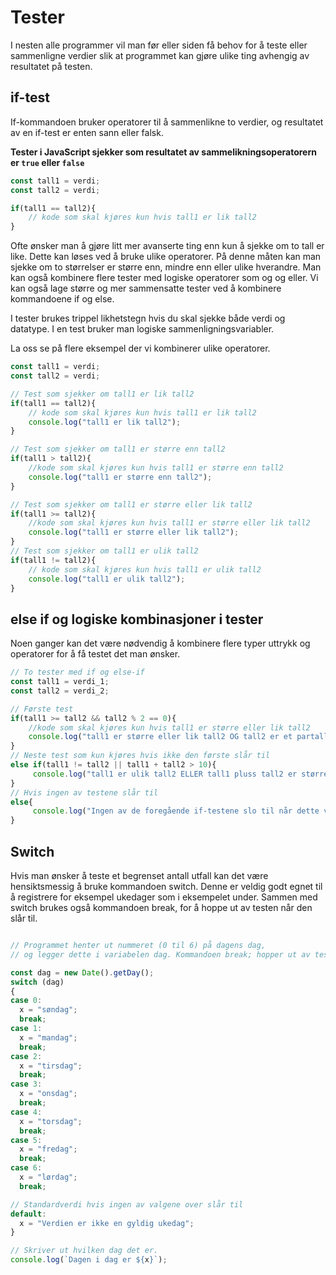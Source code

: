 # Tester

I nesten alle programmer vil man før eller siden få behov for å teste eller sammenligne verdier slik at programmet kan gjøre ulike ting avhengig av resultatet på testen.

## if-test

If-kommandoen bruker operatorer til å sammenlikne to verdier, og resultatet av en if-test er enten sann eller falsk.

**Tester i JavaScript sjekker som resultatet av sammelikningsoperatorern er `true` eller `false`**

``` javascript
const tall1 = verdi;
const tall2 = verdi;

if(tall1 == tall2){
    // kode som skal kjøres kun hvis tall1 er lik tall2
}
```

Ofte ønsker man å gjøre litt mer avanserte ting enn kun å sjekke om to tall er like. Dette kan løses ved å bruke ulike operatorer. På denne måten kan man sjekke om to størrelser er større enn, mindre enn eller ulike hverandre. Man kan også kombinere flere tester med logiske operatorer som og og eller. Vi kan også lage større og mer sammensatte tester ved å kombinere kommandoene if og else.

I tester brukes trippel likhetstegn hvis du skal sjekke både verdi og datatype. I en test bruker man logiske sammenligningsvariabler.

La oss se på flere eksempel der vi kombinerer ulike operatorer.

``` javascript
const tall1 = verdi;
const tall2 = verdi;

// Test som sjekker om tall1 er lik tall2
if(tall1 == tall2){
    // kode som skal kjøres kun hvis tall1 er lik tall2
    console.log("tall1 er lik tall2");
}

// Test som sjekker om tall1 er større enn tall2
if(tall1 > tall2){
    //kode som skal kjøres kun hvis tall1 er større enn tall2
    console.log("tall1 er større enn tall2");
}

// Test som sjekker om tall1 er større eller lik tall2
if(tall1 >= tall2){
    //kode som skal kjøres kun hvis tall1 er større eller lik tall2
    console.log("tall1 er større eller lik tall2");
}
// Test som sjekker om tall1 er ulik tall2
if(tall1 != tall2){
    // kode som skal kjøres kun hvis tall1 er ulik tall2
    console.log("tall1 er ulik tall2");
}
```

## else if og logiske kombinasjoner i tester

Noen ganger kan det være nødvendig å kombinere flere typer uttrykk og operatorer for å få testet det man ønsker.

``` javascript
// To tester med if og else-if
const tall1 = verdi_1;
const tall2 = verdi_2;

// Første test
if(tall1 >= tall2 && tall2 % 2 == 0){
    //kode som skal kjøres kun hvis tall1 er større eller lik tall2
    console.log("tall1 er større eller lik tall2 OG tall2 er et partall");
}
// Neste test som kun kjøres hvis ikke den første slår til
else if(tall1 != tall2 || tall1 + tall2 > 10){
     console.log("tall1 er ulik tall2 ELLER tall1 pluss tall2 er større enn 10");
}
// Hvis ingen av testene slår til
else{
     console.log("Ingen av de foregående if-testene slo til når dette vises");
}
```

## Switch

Hvis man ønsker å teste et begrenset antall utfall kan det være hensiktsmessig å bruke kommandoen switch. Denne er veldig godt egnet til å registrere for eksempel ukedager som i eksempelet under. Sammen med switch brukes også kommandoen break, for å hoppe ut av testen når den slår til.

``` javascript

// Programmet henter ut nummeret (0 til 6) på dagens dag,
// og legger dette i variabelen dag. Kommandoen break; hopper ut av testen.

const dag = new Date().getDay();
switch (dag)
{
case 0:
  x = "søndag";
  break;
case 1:
  x = "mandag";
  break;
case 2:
  x = "tirsdag";
  break;
case 3:
  x = "onsdag";
  break;
case 4:
  x = "torsdag";
  break;
case 5:
  x = "fredag";
  break;
case 6:
  x = "lørdag";
  break;

// Standardverdi hvis ingen av valgene over slår til
default:
  x = "Verdien er ikke en gyldig ukedag";
}

// Skriver ut hvilken dag det er.
console.log(`Dagen i dag er ${x}`);
```
